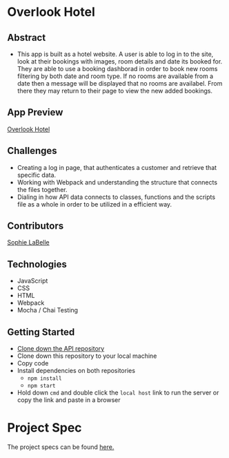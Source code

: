 # Overlook Hotel

## Abstract
 [//]: <>
 - This app is built as a hotel website. A user is able to log in to the site, look at their bookings with images, room details and date its booked for. They are able to use a booking dashborad in order to book new rooms filtering by both date and room type. If no rooms are available from a date then a message will be displayed that no rooms are availabel. From there they may return to their page to view the new added bookings. 

## App Preview
[//]: <>
[Overlook Hotel](https://user-images.githubusercontent.com/117314181/223338973-c9e03b38-c53c-44e1-a236-b9ad4ab996c9.mov)


## Challenges
[//]: <>
- Creating a log in page, that authenticates a customer and retrieve that specific data.
- Working with Webpack and understanding the structure that connects the files together.
- Dialing in how API data connects to classes, functions and the scripts file as a whole in order to be utilized in a efficient way. 

## Contributors
[//]: <>
[Sophie LaBelle](https://github.com/sophielabelle)

## Technologies
[//]: <>
- JavaScript
- CSS
- HTML
- Webpack
- Mocha / Chai Testing

## Getting Started
[//]: <>
- [Clone down the API repository](https://github.com/turingschool-examples/overlook-api)
- Clone down this repository to your local machine
- Copy code
- Install dependencies on both repositories
  - `npm install`
  - `npm start`
- Hold down `cmd` and double click the `local host` link to run the server or copy the link and paste in a browser

# Project Spec
[//]: <>
The project specs can be found [here.](https://frontend.turing.edu/projects/overlook.html)
